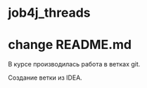 # job4j_threads
# change README.md

В курсе производилась работа в ветках git.

Создание ветки из IDEA.

